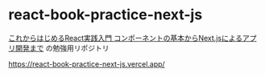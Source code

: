 # react-book-practice-next-js

[これからはじめるReact実践入門 コンポーネントの基本からNext.jsによるアプリ開発まで](https://amzn.asia/d/89DSACO) の勉強用リポジトリ



https://react-book-practice-next-js.vercel.app/
